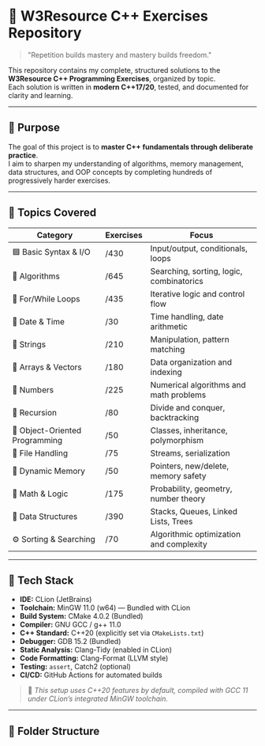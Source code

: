 # 🧠 W3Resource C++ Exercises Repository

> "Repetition builds mastery and mastery builds freedom."

This repository contains my complete, structured solutions to the **W3Resource C++ Programming Exercises**, organized by topic.  
Each solution is written in **modern C++17/20**, tested, and documented for clarity and learning.

---

## 📘 Purpose

The goal of this project is to **master C++ fundamentals through deliberate practice**.  
I aim to sharpen my understanding of algorithms, memory management, data structures, and OOP concepts by completing hundreds of progressively harder exercises.

---

## 🧩 Topics Covered

| Category | Exercises | Focus |
|-----------|------------|-------|
| 🟦 Basic Syntax & I/O | /430 | Input/output, conditionals, loops |
| 🧮 Algorithms | /645 | Searching, sorting, logic, combinatorics |
| 🔁 For/While Loops | /435 | Iterative logic and control flow |
| 📅 Date & Time | /30 | Time handling, date arithmetic |
| 🧵 Strings | /210 | Manipulation, pattern matching |
| 🧰 Arrays & Vectors | /180 | Data organization and indexing |
| 🔢 Numbers | /225 | Numerical algorithms and math problems |
| 🧬 Recursion | /80 | Divide and conquer, backtracking |
| 🧱 Object-Oriented Programming | /50 | Classes, inheritance, polymorphism |
| 📂 File Handling | /75 | Streams, serialization |
| 💾 Dynamic Memory | /50 | Pointers, new/delete, memory safety |
| 🧮 Math & Logic | /175 | Probability, geometry, number theory |
| 🧱 Data Structures | /390 | Stacks, Queues, Linked Lists, Trees |
| ⚙️ Sorting & Searching | /70 | Algorithmic optimization and complexity |

---
## 🧰 Tech Stack

- **IDE:** CLion (JetBrains)  
- **Toolchain:** MinGW 11.0 (w64) — Bundled with CLion  
- **Build System:** CMake 4.0.2 (Bundled)  
- **Compiler:** GNU GCC / g++ 11.0  
- **C++ Standard:** C++20 (explicitly set via `CMakeLists.txt`)  
- **Debugger:** GDB 15.2 (Bundled)  
- **Static Analysis:** Clang-Tidy (enabled in CLion)  
- **Code Formatting:** Clang-Format (LLVM style)  
- **Testing:** `assert`, Catch2 (optional)  
- **CI/CD:** GitHub Actions for automated builds  

> 🧩 *This setup uses C++20 features by default, compiled with GCC 11 under CLion’s integrated MinGW toolchain.*

---

## 🧱 Folder Structure

